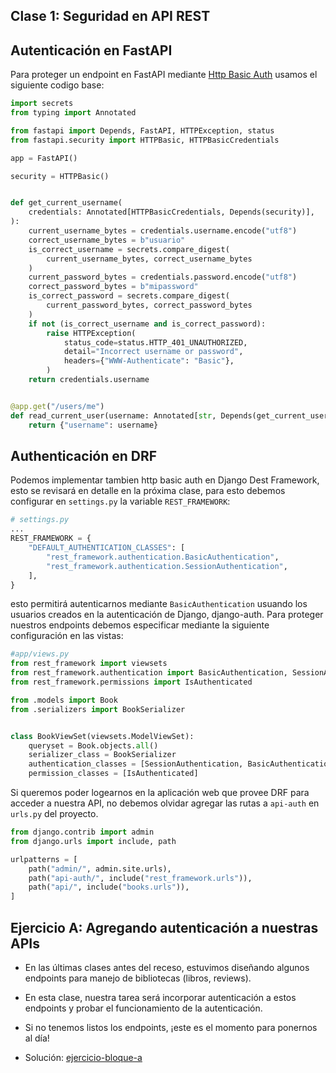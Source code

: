 ## Clase 1: Seguridad en API REST

## Autenticación en FastAPI

Para proteger un endpoint en FastAPI mediante [Http Basic Auth](https://fastapi.tiangolo.com/es/advanced/security/http-basic-auth/) usamos el siguiente codigo base:

```python
import secrets
from typing import Annotated

from fastapi import Depends, FastAPI, HTTPException, status
from fastapi.security import HTTPBasic, HTTPBasicCredentials

app = FastAPI()

security = HTTPBasic()


def get_current_username(
    credentials: Annotated[HTTPBasicCredentials, Depends(security)],
):
    current_username_bytes = credentials.username.encode("utf8")
    correct_username_bytes = b"usuario"
    is_correct_username = secrets.compare_digest(
        current_username_bytes, correct_username_bytes
    )
    current_password_bytes = credentials.password.encode("utf8")
    correct_password_bytes = b"mipassword"
    is_correct_password = secrets.compare_digest(
        current_password_bytes, correct_password_bytes
    )
    if not (is_correct_username and is_correct_password):
        raise HTTPException(
            status_code=status.HTTP_401_UNAUTHORIZED,
            detail="Incorrect username or password",
            headers={"WWW-Authenticate": "Basic"},
        )
    return credentials.username


@app.get("/users/me")
def read_current_user(username: Annotated[str, Depends(get_current_username)]):
    return {"username": username}
```

## Authenticación en DRF

Podemos implementar tambien http basic auth en Django Dest Framework, esto se revisará en detalle en la próxima clase, para esto debemos configurar en `settings.py` la variable `REST_FRAMEWORK`:

```python
# settings.py
...
REST_FRAMEWORK = {
    "DEFAULT_AUTHENTICATION_CLASSES": [
        "rest_framework.authentication.BasicAuthentication",
        "rest_framework.authentication.SessionAuthentication",
    ],
}
```

esto permitirá autenticarnos mediante `BasicAuthentication` usuando los usuarios creados en la autenticación de Django, django-auth. Para proteger nuestros endpoints debemos especificar mediante la siguiente configuración en las vistas:

```python
#app/views.py
from rest_framework import viewsets
from rest_framework.authentication import BasicAuthentication, SessionAuthentication
from rest_framework.permissions import IsAuthenticated

from .models import Book
from .serializers import BookSerializer


class BookViewSet(viewsets.ModelViewSet):
    queryset = Book.objects.all()
    serializer_class = BookSerializer
    authentication_classes = [SessionAuthentication, BasicAuthentication]
    permission_classes = [IsAuthenticated]
```

Si queremos poder logearnos en la aplicación web que provee DRF para acceder a nuestra API, no debemos olvidar agregar las rutas a `api-auth` en `urls.py` del proyecto.

```python
from django.contrib import admin
from django.urls import include, path

urlpatterns = [
    path("admin/", admin.site.urls),
    path("api-auth/", include("rest_framework.urls")),
    path("api/", include("books.urls")),
]
```

## Ejercicio A: Agregando autenticación a nuestras APIs

* En las últimas clases antes del receso, estuvimos diseñando algunos endpoints para manejo de bibliotecas (libros, reviews).
* En esta clase, nuestra tarea será incorporar autenticación a estos endpoints y probar el funcionamiento de la autenticación.
* Si no tenemos listos los endpoints, ¡este es el momento para ponernos al día!

* Solución: [ejercicio-bloque-a](./ejercicio-bloque-a/README.md)
